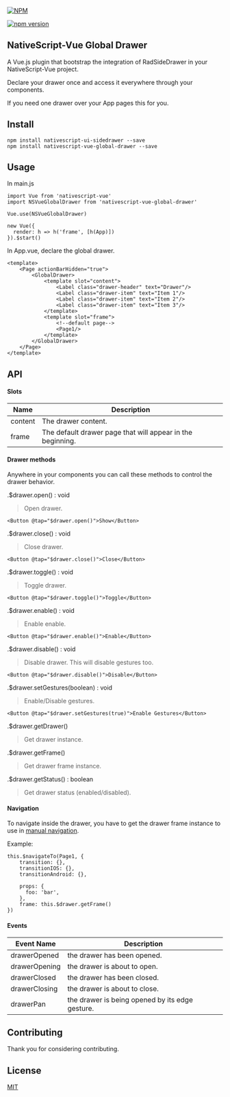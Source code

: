 [![NPM](https://nodei.co/npm/nativescript-vue-global-drawer.png?downloads=true&downloadRank=true&stars=true)](https://nodei.co/npm/nativescript-vue-global-drawer/)

[![npm version](https://badge.fury.io/js/nativescript-vue-global-drawer.svg)](https://badge.fury.io/js/nativescript-vue-global-drawer)
## NativeScript-Vue Global Drawer

A Vue.js plugin that bootstrap the integration of RadSideDrawer in your NativeScript-Vue project.

Declare your drawer once and access it everywhere through your components.

If you need one drawer over your App pages this for you.

## Install


```
npm install nativescript-ui-sidedrawer --save
npm install nativescript-vue-global-drawer --save
```

## Usage

In main.js

````
import Vue from 'nativescript-vue'
import NSVueGlobalDrawer from 'nativescript-vue-global-drawer'

Vue.use(NSVueGlobalDrawer)

new Vue({
  render: h => h('frame', [h(App)])
}).$start()
````

In App.vue, declare the global drawer.

````
<template>
    <Page actionBarHidden="true">
        <GlobalDrawer>
            <template slot="content">
                <Label class="drawer-header" text="Drawer"/>
                <Label class="drawer-item" text="Item 1"/>
                <Label class="drawer-item" text="Item 2"/>
                <Label class="drawer-item" text="Item 3"/>
            </template>
            <template slot="frame">
                <!--default page-->
                <Page1/>
            </template>
        </GlobalDrawer>
    </Page>
</template>
````

## API

#### Slots

|Name     |Description|
|---------|-----------|
|content  |The drawer content.
|frame    |The default drawer page that will appear in the beginning.

#### Drawer methods

Anywhere in your components you can call these methods to control the drawer behavior.

.$drawer.open() : void

> Open drawer.

````
<Button @tap="$drawer.open()">Show</Button>
````

.$drawer.close() : void

> Close drawer.

````
<Button @tap="$drawer.close()">Close</Button>
````

.$drawer.toggle() : void

> Toggle drawer.

````
<Button @tap="$drawer.toggle()">Toggle</Button>
````

.$drawer.enable() : void

> Enable enable.

````
<Button @tap="$drawer.enable()">Enable</Button>
````

.$drawer.disable() : void

> Disable drawer. This will disable gestures too.

````
<Button @tap="$drawer.disable()">Disable</Button>
````

.$drawer.setGestures(boolean) : void

> Enable/Disable gestures.

````
<Button @tap="$drawer.setGestures(true)">Enable Gestures</Button>
````

.$drawer.getDrawer()

> Get drawer instance.

.$drawer.getFrame()

> Get drawer frame instance.

.$drawer.getStatus() : boolean

> Get drawer status (enabled/disabled).

#### Navigation

To navigate inside the drawer, you have to get the drawer frame instance to use in [manual navigation](https://nativescript-vue.org/en/docs/routing/manual-routing/).

Example:

````
this.$navigateTo(Page1, {
    transition: {},
    transitionIOS: {},
    transitionAndroid: {},
    
    props: {
      foo: 'bar',
    },
    frame: this.$drawer.getFrame()
})
````

#### Events

|Event Name     |Description|
|---------|-----------|
|drawerOpened  |the drawer has been opened.
|drawerOpening |the drawer is about to open.
|drawerClosed  |the drawer has been closed.
|drawerClosing |the drawer is about to close.
|drawerPan     |the drawer is being opened by its edge gesture.

## Contributing

Thank you for considering contributing.

## License

[MIT](https://opensource.org/licenses/MIT)
